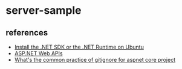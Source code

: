 # server-sample


## references
- [Install the .NET SDK or the .NET Runtime on Ubuntu](https://learn.microsoft.com/en-us/dotnet/core/install/linux-ubuntu?WT.mc_id=servsept20-devto-cxaall#2004)
- [ASP.NET Web APIs](https://dotnet.microsoft.com/en-us/apps/aspnet/apis)
- [What's the common practice of gitignore for aspnet core project](https://stackoverflow.com/questions/39289765/whats-the-common-practice-of-gitignore-for-aspnet-core-project)